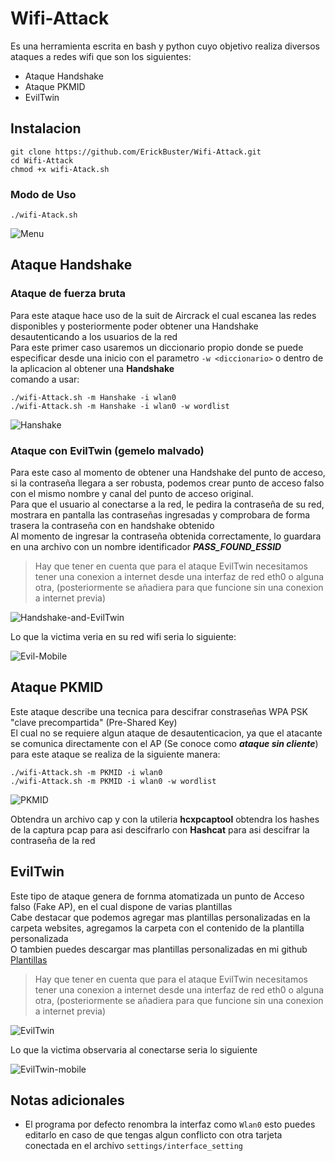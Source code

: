 # Wifi-Attack
Es una herramienta escrita en bash y python cuyo objetivo realiza diversos ataques a redes wifi que son los siguientes: <br>
- Ataque Handshake
- Ataque PKMID
- EvilTwin                                                                                                                                                                       
## Instalacion 
```
git clone https://github.com/ErickBuster/Wifi-Attack.git
cd Wifi-Attack 
chmod +x wifi-Atack.sh
```
### Modo de Uso
```
./wifi-Atack.sh
```
![Menu](https://user-images.githubusercontent.com/91999629/138252631-1ac671e4-ec54-4ff7-8614-9fa9d7982047.jpg)

## Ataque Handshake
### Ataque de fuerza bruta
Para este ataque hace uso de la suit de Aircrack el cual escanea las redes disponibles y posteriormente poder obtener una Handshake desautenticando a los usuarios de la red<br>
Para este primer caso usaremos un diccionario propio donde se puede especificar desde una inicio con el parametro ```-w <diccionario>``` o dentro de la aplicacion al obtener una **Handshake**<br>
comando a usar:
```
./wifi-Attack.sh -m Hanshake -i wlan0
./wifi-Attack.sh -m Hanshake -i wlan0 -w wordlist
```
![Hanshake](https://user-images.githubusercontent.com/91999629/138369452-3f2dd2df-c8f4-4bab-9a31-55cbf58ed7e3.gif)

### Ataque con EvilTwin (gemelo malvado)
Para este caso al momento de obtener una Handshake del punto de acceso, si la contraseña llegara a ser robusta, podemos crear punto de acceso falso con el mismo nombre y canal del punto de acceso original.<br>Para que el usuario al conectarse a la red, le pedira la contraseña de su red, mostrara en pantalla las contraseñas ingresadas y comprobara de forma trasera la contraseña con en handshake obtenido<br>Al momento de ingresar la contraseña obtenida correctamente, lo guardara en una archivo con un nombre identificador ***PASS_FOUND_ESSID***
> Hay que tener en cuenta que para el ataque EvilTwin necesitamos tener una conexion a internet desde una interfaz de red eth0 o alguna otra, (posteriormente se añadiera para que funcione sin una conexion a internet previa)

![Handshake-and-EvilTwin](https://user-images.githubusercontent.com/91999629/138369314-f48f9a0a-755f-4bd5-b127-ad83752cf078.gif)

Lo que la victima veria en su red wifi seria lo siguiente:

![Evil-Mobile](https://user-images.githubusercontent.com/91999629/138371103-13975000-cf53-4b75-957d-7661fab45c99.gif)


## Ataque PKMID
Este ataque describe una tecnica para descifrar constraseñas WPA PSK "clave precompartida" (Pre-Shared Key)<br>
El cual no se requiere algun ataque de desautenticacion, ya que el atacante se comunica directamente con el AP (Se conoce como ***ataque sin cliente***)
para este ataque se realiza de la siguiente manera:
```
./wifi-Attack.sh -m PKMID -i wlan0
./wifi-Attack.sh -m PKMID -i wlan0 -w wordlist
```
![PKMID](https://user-images.githubusercontent.com/91999629/138373133-528801e9-4c8c-42c2-a6fd-41c106e61b8e.gif)
 
 Obtendra un archivo cap y con la utileria **hcxpcaptool** obtendra los hashes de la captura pcap para asi descifrarlo con **Hashcat** para asi descifrar la contraseña de la red
 
 
## EvilTwin
Este tipo de ataque genera de fornma atomatizada un punto de Acceso falso (Fake AP), en el cual dispone de varias plantillas<br>
Cabe destacar que podemos agregar mas plantillas personalizadas en la carpeta websites, agregamos la carpeta con el contenido de la plantilla personalizada<br>
O tambien puedes descargar mas plantillas personalizadas en mi github [Plantillas](https://github.com/ErickBuster/websites)
> Hay que tener en cuenta que para el ataque EvilTwin necesitamos tener una conexion a internet desde una interfaz de red eth0 o alguna otra, (posteriormente se añadiera para que funcione sin una conexion a internet previa)

![EvilTwin](https://user-images.githubusercontent.com/91999629/138378013-d584b3ec-ff38-4b17-a0f6-1fe225015941.gif)

Lo que la victima observaria al conectarse seria lo siguiente

![EvilTwin-mobile](https://user-images.githubusercontent.com/91999629/138378405-b9a40007-7156-4466-ac71-7b6b02973672.gif)

## Notas adicionales
- El programa por defecto renombra la interfaz como ```Wlan0``` esto puedes editarlo en caso de que tengas algun conflicto con otra tarjeta conectada en el archivo ```settings/interface_setting```
